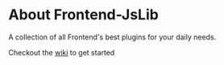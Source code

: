 <h1>About Frontend-JsLib</h1>
<p>A collection of all Frontend's best plugins for your daily needs.</p>
<p>Checkout the <a href="https://github.com/logeshpaul/Frontend-JsLib/wiki">wiki</a> to get started</p>